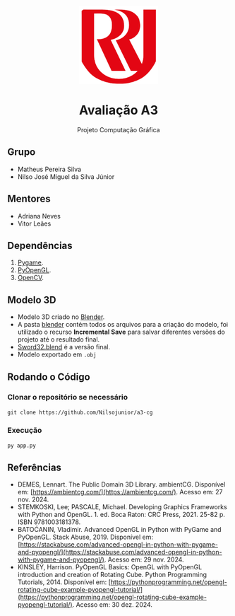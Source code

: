 <div align="center">

<img src="./pictures/UniRitterLogo.png" width="180"/>

# Avaliação A3

Projeto Computação Gráfica

</div>

## Grupo

- Matheus Pereira Silva
- Nilso José Miguel da Silva Júnior

## Mentores

- Adriana Neves
- Vitor Leães

## Dependências

1. [Pygame](https://pypi.org/project/pygame/).
2. [PyOpenGL](https://pypi.org/project/PyOpenGL/).
3. [OpenCV](https://pypi.org/project/opencv-python/).

## Modelo 3D

- Modelo 3D criado no [Blender](https://www.blender.org/).
- A pasta [blender](./blender) contém todos os arquivos
  para a criação do modelo, foi utilizado o recurso
  **Incremental Save** para salvar diferentes versões
  do projeto até o resultado final.
- [Sword32.blend](./blender/Sword32.blend) é a versão final.
- Modelo exportado em `.obj`

## Rodando o Código

### Clonar o repositório se necessário

```
git clone https://github.com/Nilsojunior/a3-cg
```

### Execução

```
py app.py
```

## Referências

- DEMES, Lennart. The Public Domain 3D Library. ambientCG. Disponível em:
  [https://ambientcg.com/](https://ambientcg.com/). Acesso em: 27 nov. 2024.
- STEMKOSKI, Lee; PASCALE, Michael. Developing Graphics Frameworks with
  Python and OpenGL. 1. ed. Boca Raton: CRC Press, 2021. 25-82 p. ISBN 9781003181378.
- BATOĆANIN, Vladimir. Advanced OpenGL in Python with PyGame and PyOpenGL.
  Stack Abuse, 2019. Disponível
  em: [https://stackabuse.com/advanced-opengl-in-python-with-pygame-and-pyopengl/](https://stackabuse.com/advanced-opengl-in-python-with-pygame-and-pyopengl/).
  Acesso em: 29 nov. 2024.
- KINSLEY, Harrison. PyOpenGL Basics: OpenGL with PyOpenGL introduction and creation of Rotating Cube.
  Python Programming Tutorials, 2014. Disponível
  em: [https://pythonprogramming.net/opengl-rotating-cube-example-pyopengl-tutorial/](https://pythonprogramming.net/opengl-rotating-cube-example-pyopengl-tutorial/).
  Acesso em: 30 dez. 2024.
